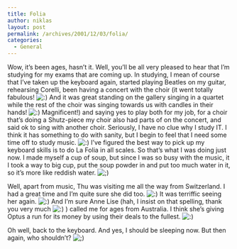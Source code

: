 ```yaml
---
title: Folia
author: niklas
layout: post
permalink: /archives/2001/12/03/folia/
categories:
  - General
---
```

Wow, it&#8217;s been ages, hasn&#8217;t it. Well, you&#8217;ll be all very pleased to hear that I&#8217;m studying for my exams that are coming up. In studying, I mean of course that I&#8217;ve taken up the keyboard again, started playing Beatles on my guitar, rehearsing Corelli, been having a concert with the choir (it went totally fabulous! <img src='http://blog.saers.com/wp-includes/images/smilies/icon_smile.gif' alt=':)' class='wp-smiley' /> And it was great standing on the gallery singing in a quartet while the rest of the choir was singing towards us with candles in their hands! <img src='http://blog.saers.com/wp-includes/images/smilies/icon_smile.gif' alt=':)' class='wp-smiley' /> Magnificent!) and saying yes to play both for my job, for a choir that&#8217;s doing a Shutz-piece my choir also had parts of on the concert, and said ok to sing with another choir. Seriously, I have no clue why I study IT. I think it has something to do with sanity, but I begin to feel that I need some time off to study music. <img src='http://blog.saers.com/wp-includes/images/smilies/icon_smile.gif' alt=':)' class='wp-smiley' /> I&#8217;ve figured the best way to pick up my keyboard skills is to do La Folia in all scales. So that&#8217;s what I was doing just now. I made myself a cup of soup, but since I was so busy with the music, it I took a way to big cup, put the soup powder in and put too much water in it, so it&#8217;s more like reddish water. <img src='http://blog.saers.com/wp-includes/images/smilies/icon_wink.gif' alt=';)' class='wp-smiley' /> 

Well, apart from music, Thu was visiting me all the way from Switzerland. I had a great time and I&#8217;m quite sure she did too. <img src='http://blog.saers.com/wp-includes/images/smilies/icon_smile.gif' alt=':)' class='wp-smiley' /> It was terriffic seeing her again. <img src='http://blog.saers.com/wp-includes/images/smilies/icon_smile.gif' alt=':)' class='wp-smiley' /> And I&#8217;m sure Anne Lise (hah, I insist on that spelling, thank you very much <img src='http://blog.saers.com/wp-includes/images/smilies/icon_smile.gif' alt=':)' class='wp-smiley' /> ) called me for ages from Australia. I think she&#8217;s giving Optus a run for its money by using their deals to the fullest. <img src='http://blog.saers.com/wp-includes/images/smilies/icon_smile.gif' alt=':)' class='wp-smiley' /> 

Oh well, back to the keyboard. And yes, I should be sleeping now. But then again, who shouldn&#8217;t? <img src='http://blog.saers.com/wp-includes/images/smilies/icon_wink.gif' alt=';)' class='wp-smiley' />